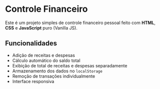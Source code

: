 # Controle Financeiro

Este é um projeto simples de controle financeiro pessoal feito com **HTML**, **CSS** e **JavaScript** puro (Vanilla JS).

## Funcionalidades

- Adição de receitas e despesas
- Cálculo automático do saldo total
- Exibição de total de receitas e despesas separadamente
- Armazenamento dos dados no `localStorage`
- Remoção de transações individualmente
- Interface responsiva
